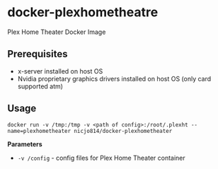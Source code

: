 # docker-plexhometheatre
Plex Home Theater Docker Image

## Prerequisites
* x-server installed on host OS
* Nvidia proprietary graphics drivers installed on host OS (only card supported atm)

## Usage
```
docker run -v /tmp:/tmp -v <path of config>:/root/.plexht --name=plexhometheater nicjo814/docker-plexhometheater
```

**Parameters**
* `-v /config` - config files for Plex Home Theater container
